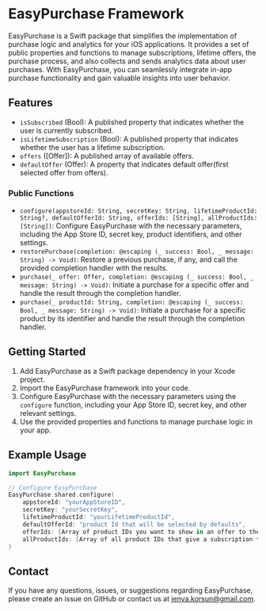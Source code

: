 # EasyPurchase Framework

EasyPurchase is a Swift package that simplifies the implementation of purchase logic and analytics for your iOS applications. It provides a set of public properties and functions to manage subscriptions, lifetime offers, the purchase process, and also collects and sends analytics data about user purchases. With EasyPurchase, you can seamlessly integrate in-app purchase functionality and gain valuable insights into user behavior.

## Features

- `isSubscribed` (Bool): A published property that indicates whether the user is currently subscribed.
- `isLifetimeSubscription` (Bool): A published property that indicates whether the user has a lifetime subscription.
- `offers` ([Offer]): A published array of available offers.
- `defaultOffer` (Offer): A property that indicates default offer(first selected offer from offers).

### Public Functions

- `configure(appstoreId: String, secretKey: String, lifetimeProductId: String?, defaultOfferId: String, offerIds: [String], allProductIds: [String])`: Configure EasyPurchase with the necessary parameters, including the App Store ID, secret key, product identifiers, and other settings.
- `restorePurchase(completion: @escaping (_ success: Bool, _ message: String) -> Void)`: Restore a previous purchase, if any, and call the provided completion handler with the results.
- `purchase(_ offer: Offer, completion: @escaping (_ success: Bool, _ message: String) -> Void)`: Initiate a purchase for a specific offer and handle the result through the completion handler.
- `purchase(_ productId: String, completion: @escaping (_ success: Bool, _ message: String) -> Void)`: Initiate a purchase for a specific product by its identifier and handle the result through the completion handler.

## Getting Started

1. Add EasyPurchase as a Swift package dependency in your Xcode project.
2. Import the EasyPurchase framework into your code.
3. Configure EasyPurchase with the necessary parameters using the `configure` function, including your App Store ID, secret key, and other relevant settings.
4. Use the provided properties and functions to manage purchase logic in your app.

## Example Usage

```swift
import EasyPurchase

// Configure EasyPurchase
EasyPurchase.shared.configure(
    appstoreId: "yourAppStoreID",
    secretKey: "yourSecretKey",
    lifetimeProductId: "yourLifetimeProductId",
    defaultOfferId: "product Id that will be selected by defaults",
    offerIds: [Array of product IDs you want to show in an offer to the user],
    allProductIds: [Array of all product IDs that give a subscription to the user]
)

```

## Contact
If you have any questions, issues, or suggestions regarding EasyPurchase, please create an issue on GitHub or contact us at jenya.korsun@gmail.com.
